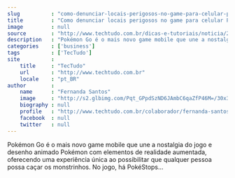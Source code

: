 ```yaml
---
slug          : "como-denunciar-locais-perigosos-no-game-para-celular-pokemon-go"
title         : "Como denunciar locais perigosos no game para celular Pokémon Go"
image         : null
source        : "http://www.techtudo.com.br/dicas-e-tutoriais/noticia/2016/08/como-denunciar-locais-perigosos-no-game-para-celular-pokemon-go.html"
description   : "Pokémon Go é o mais novo game mobile que une a nostalgia do jogo e desenho animado Pokémon com elementos de realidade aumentada, oferecendo uma experiência única ao possibilitar que qualquer pessoa possa caçar os monstrinhos. No jogo, há PokéStops..."
categories    : ['business']
tags          : ['TecTudo']
site          :
    title     : "TecTudo"
    url       : "http://www.techtudo.com.br"
    locale    : "pt_BR"
author        :
    name      : "Fernanda Santos"
    image     : "http://s2.glbimg.com/Pqt_GPpdSzND6JAmbC6qaZfP46M=/30x30/s2.glbimg.com/8_avmGt68k_mHOaF_R0dECvV4ys=/0x0:720x720/140x140/s.glbimg.com/po/tt2/f/original/2016/04/07/fb_img_1459166541626.jpg"
    biography : null
    profile   : "http://www.techtudo.com.br/colaborador/fernanda-santos.html"
    facebook  : null
    twitter   : null
---
```


Pokémon Go é o mais novo game mobile que une a nostalgia do jogo e desenho animado Pokémon com elementos de realidade aumentada, oferecendo uma experiência única ao possibilitar que qualquer pessoa possa caçar os monstrinhos. No jogo, há PokéStops...
